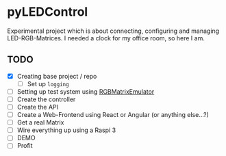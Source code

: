 # pyLEDControl

Experimental project which is about connecting, configuring and managing LED-RGB-Matrices.
I needed a clock for my office room, so here I am.

## TODO

- [x] Creating base project / repo
  - [ ] Set up `logging`
- [ ] Setting up test system using [RGBMatrixEmulator](https://github.com/ty-porter/RGBMatrixEmulator)
- [ ] Create the controller
- [ ] Create the API
- [ ] Create a Web-Frontend using React or Angular (or anything else...?)
- [ ] Get a real Matrix
- [ ] Wire everything up using a Raspi 3
- [ ] DEMO
- [ ] Profit
